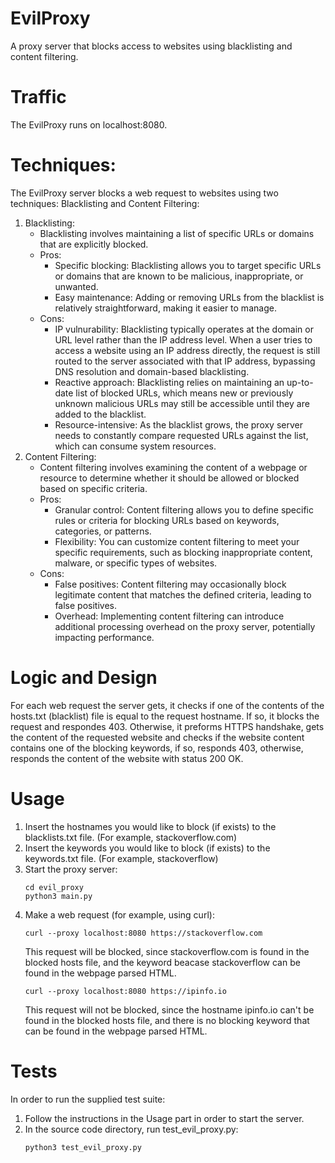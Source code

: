 # EvilProxy
A proxy server that blocks access to websites using blacklisting and content filtering.

# Traffic

The EvilProxy runs on localhost:8080.

# Techniques:

The EvilProxy server blocks a web request to websites using two techniques: Blacklisting and Content Filtering:

1. Blacklisting:
   - Blacklisting involves maintaining a list of specific URLs or domains that are explicitly blocked.
   - Pros:
     - Specific blocking: Blacklisting allows you to target specific URLs or domains that are known to be malicious, inappropriate, or unwanted.
     - Easy maintenance: Adding or removing URLs from the blacklist is relatively straightforward, making it easier to manage.
   - Cons:
     - IP vulnurability: Blacklisting typically operates at the domain or URL level rather than the IP address level. When a user tries to access a website using an IP address directly, the request is still routed to the server associated with that IP address, bypassing DNS resolution and domain-based blacklisting.
     - Reactive approach: Blacklisting relies on maintaining an up-to-date list of blocked URLs, which means new or previously unknown malicious URLs may still be accessible until they are added to the blacklist.
     - Resource-intensive: As the blacklist grows, the proxy server needs to constantly compare requested URLs against the list, which can consume system resources.
2. Content Filtering:
   - Content filtering involves examining the content of a webpage or resource to determine whether it should be allowed or blocked based on specific criteria.
   - Pros:
     - Granular control: Content filtering allows you to define specific rules or criteria for blocking URLs based on keywords, categories, or patterns. 
     - Flexibility: You can customize content filtering to meet your specific requirements, such as blocking inappropriate content, malware, or specific types of websites.
   - Cons:
     - False positives: Content filtering may occasionally block legitimate content that matches the defined criteria, leading to false positives.
     - Overhead: Implementing content filtering can introduce additional processing overhead on the proxy server, potentially impacting performance.

# Logic and Design

For each web request the server gets, it checks if one of the contents of the hosts.txt (blacklist) file is equal
to the request hostname. If so, it blocks the request and respondes 403. Otherwise, it preforms HTTPS handshake, gets the content of the requested website and checks if the website content contains one of the blocking keywords, if so, responds 403, otherwise, responds the content of the website with status 200 OK.

# Usage

1. Insert the hostnames you would like to block (if exists) to the blacklists.txt file. (For example, stackoverflow.com)
2. Insert the keywords you would like to block (if exists) to the keywords.txt file. (For example, stackoverflow)
3. Start the proxy server:
    ```
    cd evil_proxy
    python3 main.py
    ```
4. Make a web request (for example, using curl):
    ```
    curl --proxy localhost:8080 https://stackoverflow.com
    ```
    This request will be blocked, since stackoverflow.com is found in the blocked hosts file, and the keyword beacase stackoverflow can be found in the webpage parsed HTML.
    ```
    curl --proxy localhost:8080 https://ipinfo.io
    ```
    This request will not be blocked, since the hostname ipinfo.io can't be found in the blocked hosts file, and there is no blocking keyword that can be found in the webpage parsed HTML.

# Tests

In order to run the supplied test suite:
1. Follow the instructions in the Usage part in order to start the server.
2. In the source code directory, run test_evil_proxy.py:
    ```
    python3 test_evil_proxy.py
    ```

